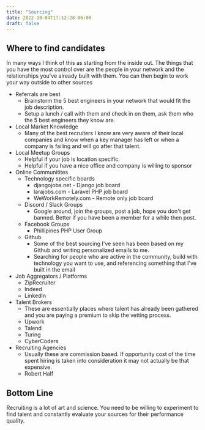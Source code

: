 ```yaml
---
title: "Sourcing"
date: 2022-10-04T17:12:28-06:00
draft: false
---
```


## Where to find candidates

In many ways I think of this as starting from the inside out. The things that you have the most control over are the people in your network and the relationships you've already built with them. You can then begin to work your way outside to other sources

- Referrals are best
  - Brainstorm the 5 best engineers in your network that would fit the job description.
  - Setup a lunch / call with them and check in on them, ask them who the 5 best engineers they know are.
- Local Market Knowledge
  - Many of the best recruiters I know are very aware of their local companies and know when a key manager has left or when a company is failing and will go after that talent.
- Local Meetup Groups
  - Helpful if your job is location specific.
  - Helpful if you have a nice office and company is willing to sponsor
- Online Communitites
  - Technology specific boards
    - djangojobs.net - Django job board
    - larajobs.com - Laravel PHP job board
    - WeWorkRemotely.com - Remote only job board
  - Discord / Slack Groups
    - Google around, join the groups, post a job, hope you don't get banned. Better if you have been a member for a while then post.
  - Facebook Groups
    - Phillipines PHP User Group
  - Github
    - Some of the best sourcing I've seen has been based on my Github and writing personalized emails to me.
    - Searching for people who are active in the community, build with technology you want to use, and referencing something that I've built in the email
- Job Aggregators / Platforms
  - ZipRecruiter
  - Indeed
  - LinkedIn
- Talent Brokers
  - These are essentially places where talent has already been gathered and you are paying a premium to skip the vetting process.
  - Upwork
  - Talend
  - Turing
  - CyberCoders
- Recruiting Agencies
  - Usually these are commission based. If opportunity cost of the time spent hiring is taken into consideration it may not actually be that expensive.
  - Robert Half

## Bottom Line

Recruiting is a lot of art and science. You need to be willing to experiment to find talent and constantly evaluate your sources for their performance quality.
